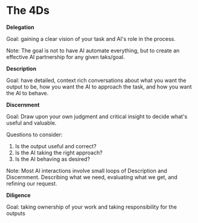# The 4Ds

**Delegation**

Goal: gaining a clear vision of your task and AI's role in the process.

Note: The goal is not to have AI automate everything, but to create an effective AI partnership for any given taks/goal.

**Description**

Goal: have detailed, context rich conversations about what you want the output
to be, how you want the AI to approach the task, and how you want the AI to behave.

**Discernment**

Goal: Draw upon your own judgment and critical insight to decide what's useful and valuable.

Questions to consider:
1. Is the output useful and correct?
2. Is the AI taking the right approach?
3. Is the AI behaving as desired?

Note: Most AI interactions involve small loops of Description and Discernment. 
Describing what we need, evaluating what we get, and refining our request.

**Diligence**

Goal: taking ownership of your work and taking responsibility for the outputs
